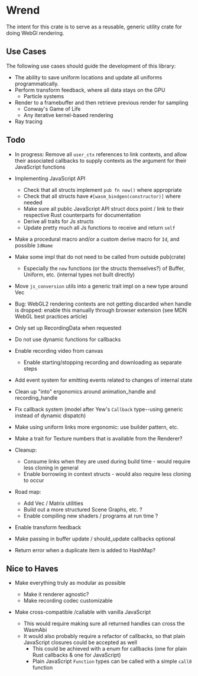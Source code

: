 # Wrend

The intent for this crate is to serve as a reusable, generic utility crate for doing WebGl rendering.

## Use Cases

The following use cases should guide the development of this library:

- The ability to save uniform locations and update all uniforms programmatically.
- Perform transform feedback, where all data stays on the GPU
  - Particle systems
- Render to a framebuffer and then retrieve previous render for sampling
  - Conway's Game of Life
  - Any iterative kernel-based rendering
- Ray tracing

## Todo

- In progress: Remove all `user_ctx` references to link contexts, and allow their associated callbacks to supply contexts as the argument for their JavaScript functions

- Implementing JavaScript API
  - Check that all structs implement `pub fn new()` where appropriate
  - Check that all structs have `#[wasm_bindgen(constructor)]` where needed
  - Make sure all public JavaScript API struct docs point / link to their respective Rust counterparts for documentation
  - Derive all traits for Js structs
  - Update pretty much all Js functions to receive and return `self`

- Make a procedural macro and/or a custom derive macro for `Id`, and possible `IdName`

- Make some impl that do not need to be called from outside pub(crate)
  - Especially the `new` functions (or the structs themselves?) of Buffer, Uniform, etc. (internal types not built directly)

- Move `js_conversion` utils into a generic trait impl on a new type around Vec

- Bug: WebGL2 rendering contexts are not getting discarded when handle is dropped: enable this manually through browser extension (see MDN WebGL best practices article)

- Only set up RecordingData when requested

- Do not use dynamic functions for callbacks

- Enable recording video from canvas
  - Enable starting/stopping recording and downloading as separate steps

- Add event system for emitting events related to changes of internal state

- Clean up "into" ergonomics around animation_handle and recording_handle

- Fix callback system (model after Yew's `Callback` type--using generic instead of dynamic dispatch)

- Make using uniform links more ergonomic: use builder pattern, etc.

- Make a trait for Texture numbers that is available from the Renderer?

- Cleanup:
  - Consume links when they are used during build time - would require less cloning in general
  - Enable borrowing in context structs - would also require less cloning to occur

- Road map:
  - Add Vec / Matrix utilities
  - Build out a more structured Scene Graphs, etc. ?
  - Enable compiling new shaders / programs at run time ?

- Enable transform feedback

- Make passing in buffer update / should_update callbacks optional

- Return error when a duplicate item is added to HashMap?

## Nice to Haves

- Make everything truly as modular as possible
  - Make it renderer agnostic?
  - Make recording codec customizable

- Make cross-compatible /callable with vanilla JavaScript
  - This would require making sure all returned handles can cross the WasmAbi
  - It would also probably require a refactor of callbacks, so that plain JavaScript closures could be accepted as well
    - This could be achieved with a enum for callbacks (one for plain Rust callbacks & one for JavaScript)
    - Plain JavaScript `Function` types can be called with a simple `call0` function
